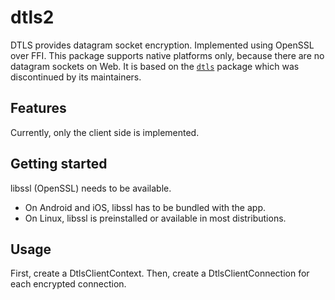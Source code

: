 # dtls2

DTLS provides datagram socket encryption. Implemented using OpenSSL over FFI.
This package supports native platforms only, because there are no datagram sockets on Web.
It is based on the [`dtls`](https://pub.dev/packages/dtls) package which was
discontinued by its maintainers.

## Features

Currently, only the client side is implemented.

## Getting started

libssl (OpenSSL) needs to be available.

- On Android and iOS, libssl has to be bundled with the app.
- On Linux, libssl is preinstalled or available in most distributions.

## Usage

First, create a DtlsClientContext.
Then, create a DtlsClientConnection for each encrypted connection.
